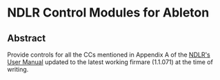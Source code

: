 # NDLR Control Modules for Ableton

## Abstract

Provide controls for all the CCs mentioned in Appendix A of the [NDLR's User
Manual](https://conductivelabs.com/wp-content/uploads/2020/02/The-NDLR-User-Manual-v1.7.pdf) updated to the latest working firmare (1.1.071) at the time of writing.


